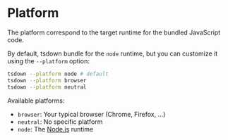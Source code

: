 # Platform

The platform correspond to the target runtime for the bundled JavaScript code.

By default, tsdown bundle for the `node` runtime, but you can customize it using the `--platform` option:

```bash
tsdown --platform node # default
tsdown --platform browser
tsdown --platform neutral
```

Available platforms:

- `browser`: Your typical browser (Chrome, Firefox, ...)
- `neutral`: No specific platform
- `node`: The [Node.js](https://nodejs.org/) runtime

<!-- NOTICE: resolve builtin node modules -->
